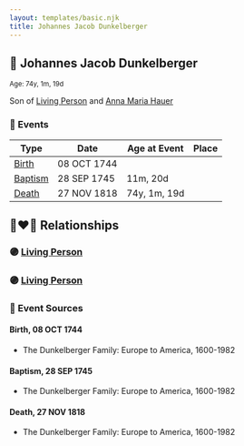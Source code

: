 ```yaml
---
layout: templates/basic.njk
title: Johannes Jacob Dunkelberger
---
```

## 🔵 Johannes Jacob Dunkelberger
<small>Age: 74y, 1m, 19d</small>

Son of [Living Person](/people/1/13545057) and [Anna Maria Hauer](/people/2/22963774)

### 📆 Events

Type | Date | Age at Event | Place
------ | ------ | ------ | ------
[Birth](#event-event-2) | 08 OCT 1744 |  |
[Baptism](#event-event-0) | 28 SEP 1745 | 11m, 20d |
[Death](#event-event-4) | 27 NOV 1818 | 74y, 1m, 19d |

## 👩‍❤️‍👨 Relationships

### 🟣 [Living Person](/people/2/28574928)

### 🟣 [Living Person](/people/7/71135297)

### 📰 Event Sources

#### <a id="event-event-2"></a> Birth, 08 OCT 1744
* The Dunkelberger Family: Europe to America, 1600-1982

#### <a id="event-event-0"></a> Baptism, 28 SEP 1745
* The Dunkelberger Family: Europe to America, 1600-1982

#### <a id="event-event-4"></a> Death, 27 NOV 1818
* The Dunkelberger Family: Europe to America, 1600-1982